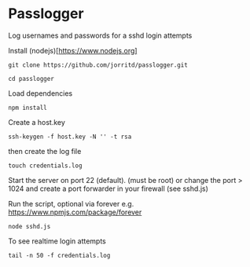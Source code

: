 # Passlogger

Log usernames and passwords for a sshd login attempts


Install (nodejs)[https://www.nodejs.org]

```
git clone https://github.com/jorritd/passlogger.git
```

```
cd passlogger
```
Load dependencies

```
npm install
```

Create a host.key
```
ssh-keygen -f host.key -N '' -t rsa
```

then create the log file
```
touch credentials.log
```
Start the server on port 22 (default). (must be root)
or change the port > 1024 and create a port forwarder in your firewall (see sshd.js)

Run the script, optional via forever e.g. https://www.npmjs.com/package/forever
```
node sshd.js
```
To see realtime login attempts
```
tail -n 50 -f credentials.log
```


